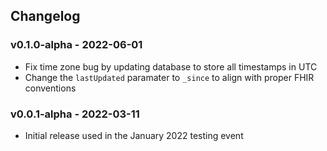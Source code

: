 ## Changelog

### v0.1.0-alpha - 2022-06-01
* Fix time zone bug by updating database to store all timestamps in UTC 
* Change the `lastUpdated` paramater to `_since` to align with proper FHIR conventions

### v0.0.1-alpha - 2022-03-11

* Initial release used in the January 2022 testing event